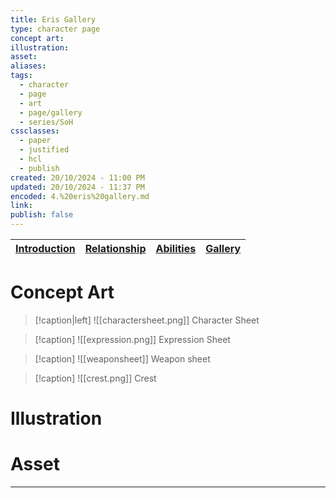 ```yaml
---
title: Eris Gallery
type: character page
concept art: 
illustration: 
asset: 
aliases: 
tags:
  - character
  - page
  - art
  - page/gallery
  - series/SoH
cssclasses:
  - paper
  - justified
  - hcl
  - publish
created: 20/10/2024 - 11:00 PM
updated: 20/10/2024 - 11:37 PM
encoded: 4.%20eris%20gallery.md
link: 
publish: false
---
```


| [Introduction](1.%20Eris%20Ail.md) | [Relationship](2.%20Eris%20Relationship.md) | [Abilities](3.%20Eris%20Abilities.md) | [Gallery](4.%20Eris%20Gallery.md)|
| --- | --- |---|---|

# Concept Art

> [!caption|left]
> ![[charactersheet.png]]
> Character Sheet

> [!caption]
> ![[expression.png]]
> Expression Sheet

> [!caption]
> ![[weaponsheet]]
> Weapon sheet

> [!caption]
> ![[crest.png]]
> Crest 

# Illustration

# Asset



---